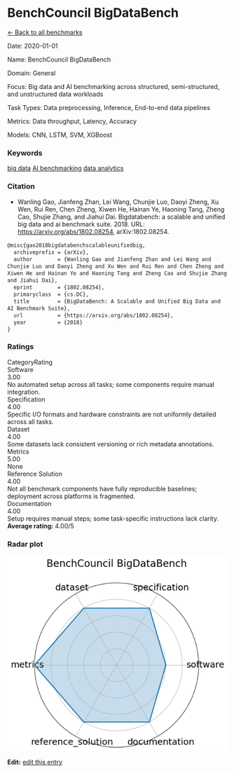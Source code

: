 # BenchCouncil BigDataBench

<p><a class="md-button back-link" href="../">← Back to all benchmarks</a></p>
<div class="info-block meta-block">
  <p class="meta-row"><span class="meta-label">Date</span><span class="meta-sep">:</span> <span class="meta-value">2020-01-01</span></p>
  <p class="meta-row"><span class="meta-label">Name</span><span class="meta-sep">:</span> <span class="meta-value">BenchCouncil BigDataBench</span></p>
  <p class="meta-row"><span class="meta-label">Domain</span><span class="meta-sep">:</span> <span class="meta-value">General</span></p>
  <p class="meta-row"><span class="meta-label">Focus</span><span class="meta-sep">:</span> <span class="meta-value">Big data and AI benchmarking across structured, semi-structured, and unstructured data workloads</span></p>
  <p class="meta-row"><span class="meta-label">Task Types</span><span class="meta-sep">:</span> <span class="meta-value">Data preprocessing, Inference, End-to-end data pipelines</span></p>
  <p class="meta-row"><span class="meta-label">Metrics</span><span class="meta-sep">:</span> <span class="meta-value">Data throughput, Latency, Accuracy</span></p>
  <p class="meta-row"><span class="meta-label">Models</span><span class="meta-sep">:</span> <span class="meta-value">CNN, LSTM, SVM, XGBoost</span></p>
</div>
<h3>Keywords</h3>

<div class="chips"><a class="chip chip-link" href="../#kw=big%20data">big data</a> <a class="chip chip-link" href="../#kw=AI%20benchmarking">AI benchmarking</a> <a class="chip chip-link" href="../#kw=data%20analytics">data analytics</a> </div>
<h3>Citation</h3>

- Wanling Gao, Jianfeng Zhan, Lei Wang, Chunjie Luo, Daoyi Zheng, Xu Wen, Rui Ren, Chen Zheng, Xiwen He, Hainan Ye, Haoning Tang, Zheng Cao, Shujie Zhang, and Jiahui Dai. Bigdatabench: a scalable and unified big data and ai benchmark suite. 2018. URL: https://arxiv.org/abs/1802.08254, arXiv:1802.08254.

<pre><code class="language-bibtex">@misc{gao2018bigdatabenchscalableunifiedbig,
  archiveprefix = {arXiv},
  author        = {Wanling Gao and Jianfeng Zhan and Lei Wang and Chunjie Luo and Daoyi Zheng and Xu Wen and Rui Ren and Chen Zheng and Xiwen He and Hainan Ye and Haoning Tang and Zheng Cao and Shujie Zhang and Jiahui Dai},
  eprint        = {1802.08254},
  primaryclass  = {cs.DC},
  title         = {BigDataBench: A Scalable and Unified Big Data and AI Benchmark Suite},
  url           = {https://arxiv.org/abs/1802.08254},
  year          = {2018}
}</code></pre>
<h3>Ratings</h3>
<div class="ratings-grid">
  <div class="ratings-head ratings-cell"><span>Category</span><span>Rating</span></div>
  <div class="rating-item">  <div class="rating-cat">Software</div>  <div class="rating-badge">3.00</div>  <div class="rating-bar"><span style="width:60%"></span></div>  <div class="rating-reason">No automated setup across all tasks; some components require manual integration.
</div></div><div class="rating-item">  <div class="rating-cat">Specification</div>  <div class="rating-badge">4.00</div>  <div class="rating-bar"><span style="width:80%"></span></div>  <div class="rating-reason">Specific I/O formats and hardware constraints are not uniformly detailed across all tasks.
</div></div><div class="rating-item">  <div class="rating-cat">Dataset</div>  <div class="rating-badge">4.00</div>  <div class="rating-bar"><span style="width:80%"></span></div>  <div class="rating-reason">Some datasets lack consistent versioning or rich metadata annotations.
</div></div><div class="rating-item">  <div class="rating-cat">Metrics</div>  <div class="rating-badge">5.00</div>  <div class="rating-bar"><span style="width:100%"></span></div>  <div class="rating-reason">None
</div></div><div class="rating-item">  <div class="rating-cat">Reference Solution</div>  <div class="rating-badge">4.00</div>  <div class="rating-bar"><span style="width:80%"></span></div>  <div class="rating-reason">Not all benchmark components have fully reproducible baselines; deployment across platforms is fragmented.
</div></div><div class="rating-item">  <div class="rating-cat">Documentation</div>  <div class="rating-badge">4.00</div>  <div class="rating-bar"><span style="width:80%"></span></div>  <div class="rating-reason">Setup requires manual steps; some task-specific instructions lack clarity.
</div></div>
</div>
<div class="avg-rating">  <strong>Average rating:</strong> <span class="badge badge--ok badge--sm">4.00/5</span></div><h3>Radar plot</h3>

<div class="radar-wrap"><img class="radar-img" alt="BenchCouncil BigDataBench radar" src="../../../tex/images/benchcouncil_bigdatabench_radar.png" /></div>

<p><strong>Edit:</strong> <a href="https://github.com/mlcommons-science/benchmark/tree/main/source">edit this entry</a></p>
